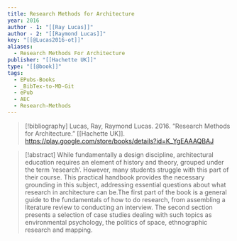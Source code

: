 ```yaml
---
title: Research Methods for Architecture
year: 2016
author - 1: "[[Ray Lucas]]"
author - 2: "[[Raymond Lucas]]"
key: "[[@Lucas2016-ot]]"
aliases:
  - Research Methods For Architecture
publisher: "[[Hachette UK]]"
type: "[[@book]]"
tags:
  - EPubs-Books
  - _BibTex-to-MD-Git
  - ePub
  - AEC
  - Research-Methods
---
```


> [!bibliography]
> Lucas, Ray, Raymond Lucas. 2016. “Research Methods for Architecture.” [[Hachette UK]]. https://play.google.com/store/books/details?id=K_YgEAAAQBAJ

> [!abstract]
> While fundamentally a design discipline, architectural education requires an element of history and theory, grouped under the term ‘research’. However, many students struggle with this part of their course. This practical handbook provides the necessary grounding in this subject, addressing essential questions about what research in architecture can be.The first part of the book is a general guide to the fundamentals of how to do research, from assembling a literature review to conducting an interview. The second section presents a selection of case studies dealing with such topics as environmental psychology, the politics of space, ethnographic research and mapping.